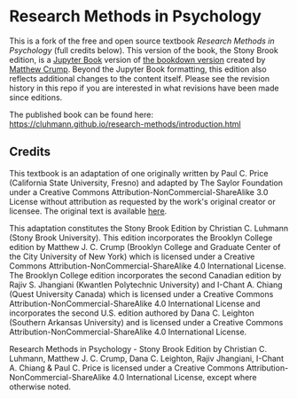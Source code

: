# Research Methods in Psychology

This is a fork of the free and open source textbook _Research Methods in Psychology_ (full credits below).  This version of the book, the Stony Brook edition, is a [Jupyter Book](https://jupyterbook.org) version of [the bookdown version](https://github.com/CrumpLab/ResearchMethods) created by [Matthew Crump](https://crumplab.github.io).  Beyond the Jupyter Book formatting, this edition also reflects additional changes to the content itself.  Please see the revision history in this repo if you are interested in what revisions have been made since editions.

The published book can be found here: <https://cluhmann.github.io/research-methods/introduction.html>


## Credits

This textbook is an adaptation of one originally written by Paul C. Price (California State University, Fresno) and adapted by The Saylor Foundation under a Creative Commons Attribution-NonCommercial-ShareAlike 3.0 License without attribution as requested by the work's original creator or licensee. The original text is available [here](https://www.saylor.org/books/).

This adaptation constitutes the Stony Brook Edition by Christian C. Luhmann (Stony Brook University).  This edition incorporates the Brooklyn College edition by Matthew J. C. Crump (Brooklyn College and Graduate Center of the City University of New York) which is licensed under a Creative Commons Attribution-NonCommercial-ShareAlike 4.0 International License.  The Brooklyn College edition incorporates the second Canadian edition by Rajiv S. Jhangiani (Kwantlen Polytechnic University) and I-Chant A. Chiang (Quest University Canada) which is licensed under a Creative Commons Attribution-NonCommercial-ShareAlike 4.0 International License and incorporates the second U.S. edition authored by Dana C. Leighton (Southern Arkansas University) and is licensed under a Creative Commons Attribution-NonCommercial-ShareAlike 4.0 International License. 

Research Methods in Psychology - Stony Brook Edition by Christian C. Luhmann, Matthew J. C. Crump, Dana C. Leighton, Rajiv Jhangiani, I-Chant A. Chiang & Paul C. Price is licensed under a Creative Commons Attribution-NonCommercial-ShareAlike 4.0 International License, except where otherwise noted.
